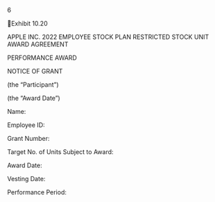 6

Exhibit 10.20

APPLE INC.
2022 EMPLOYEE STOCK PLAN
RESTRICTED STOCK UNIT AWARD AGREEMENT

PERFORMANCE AWARD

NOTICE OF GRANT

(the “Participant”)

(the “Award Date”)

Name:

Employee ID:

Grant Number:

Target No. of Units
Subject to Award:

Award Date:

Vesting Date:

Performance Period: